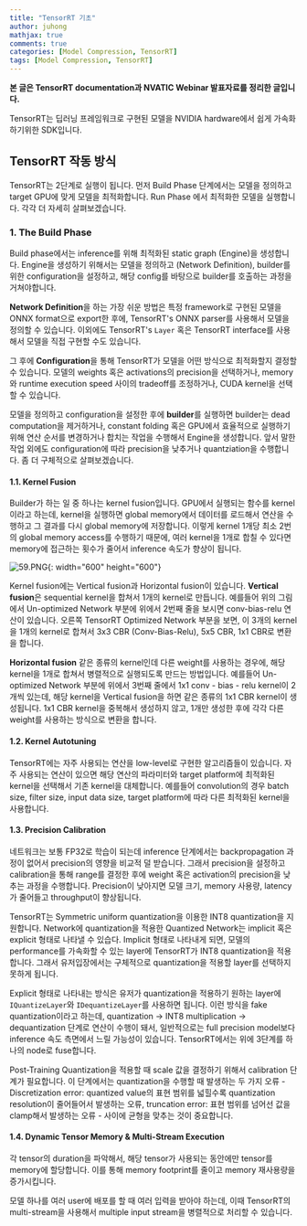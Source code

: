 ```yaml
---
title: "TensorRT 기초"
author: juhong
mathjax: true
comments: true
categories: [Model Compression, TensorRT]
tags: [Model Compression, TensorRT]
---
```


**본 글은 TensorRT documentation과 NVATIC Webinar 발표자료를 정리한 글입니다.**

TensorRT는 딥러닝 프레임워크로 구현된 모델을 NVIDIA hardware에서 쉽게 가속화하기위한 SDK입니다.

## **TensorRT 작동 방식**

TensorRT는 2단계로 실행이 됩니다. 먼저 Build Phase 단계에서는 모델을 정의하고 target GPU에 맞게 모델을 최적화합니다. Run Phase 에서 최적화한 모델을 실행합니다. 각각 더 자세히 살펴보겠습니다.

### **1. The Build Phase**

Build phase에서는 inference를 위해 최적화된 static graph (Engine)을 생성합니다. Engine을 생성하기 위해서는 모델을 정의하고 (Network Definition), builder를 위한 configuration을 설정하고, 해당 config를 바탕으로 builder를 호출하는 과정을 거쳐야합니다.

**Network Definition**을 하는 가장 쉬운 방법은 특정 framework로 구현된 모델을 ONNX format으로 export한 후에, TensorRT's ONNX parser를 사용해서 모델을 정의할 수 있습니다. 이외에도 TensorRT's `Layer` 혹은 TensorRT interface를 사용해서 모델을 직접 구현할 수도 있습니다.

그 후에 **Configuration**을 통해 TensorRT가 모델을 어떤 방식으로 최적화할지 결정할 수 있습니다. 모델의 weights 혹은 activations의 precision을 선택하거나, memory와 runtime execution speed 사이의 tradeoff를 조정하거나, CUDA kernel을 선택할 수 있습니다.

모델을 정의하고 configuration을 설정한 후에 **builder**를 실행하면 builder는 dead computation을 제거하거나, constant folding 혹은 GPU에서 효율적으로 실행하기 위해 연산 순서를 변경하거나 합치는 작업을 수행해서 Engine을 생성합니다. 앞서 말한 작업 외에도 configuration에 따라 precision을 낮추거나 quantziation을 수행합니다. 좀 더 구체적으로 살펴보겠습니다.

#### **1.1. Kernel Fusion**

Builder가 하는 일 중 하나는 kernel fusion입니다. GPU에서 실행되는 함수를 kernel이라고 하는데, kernel을 실행하면 global memory에서 데이터를 로드해서 연산을 수행하고 그 결과를 다시 global memory에 저장합니다. 이렇게 kernel 1개당 최소 2번의 global memory access를 수행하기 때문에, 여러 kernel을 1개로 합칠 수 있다면 memory에 접근하는 횟수가 줄어서 inference 속도가 향상이 됩니다.

![59.PNG]({{site.url}}/assets/img/59.PNG){: width="600" height="600"}

Kernel fusion에는 Vertical fusion과 Horizontal fusion이 있습니다. **Vertical fusion**은 sequential kernel을 합쳐서 1개의 kernel로 만듭니다. 예를들어 위의 그림에서 Un-optimized Network 부분에 위에서 2번째 줄을 보시면 conv-bias-relu 연산이 있습니다. 오른쪽 TensorRT Optimized Network 부분을 보면, 이 3개의 kernel을 1개의 kernel로 합쳐서 3x3 CBR (Conv-Bias-Relu), 5x5 CBR, 1x1 CBR로 변환을 합니다.

**Horizontal fusion** 같은 종류의 kernel인데 다른 weight를 사용하는 경우에, 해당 kernel을 1개로 합쳐서 병렬적으로 실행되도록 만드는 방법입니다. 예를들어 Un-optimized Network 부분에 위에서 3번째 줄에서 1x1 conv - bias - relu kernel이 2개씩 있는데, 해당 kernel을 Vertical fusion을 하면 같은 종류의 1x1 CBR kernel이 생성됩니다. 1x1 CBR kernel을 중복해서 생성하지 않고, 1개만 생성한 후에 각각 다른 weight를 사용하는 방식으로 변환을 합니다.

#### **1.2. Kernel Autotuning**

TensorRT에는 자주 사용되는 연산을 low-level로 구현한 알고리즘들이 있습니다. 자주 사용되는 연산이 있으면 해당 연산의 파라미터와 target platform에 최적화된 kernel을 선택해서 기존 kernel을 대체합니다. 예를들어 convolution의 경우 batch size, filter size, input data size, target platform에 따라 다른 최적화된 kernel을 사용합니다.

#### **1.3. Precision Calibration**

네트워크는 보통 FP32로 학습이 되는데 inference 단계에서는 backpropagation 과정이 없어서 precision의 영향을 비교적 덜 받습니다. 그래서 precision을 설정하고 calibration을 통해 range를 결정한 후에 weight 혹은 activation의 precision을 낮추는 과정을 수행합니다. Precision이 낮아지면 모델 크기, memory 사용량, latency가 줄어들고 throughput이 향상됩니다.

TensorRT는 Symmetric uniform quantization을 이용한 INT8 quantization을 지원합니다. Network에 quantization을 적용한 Quantized Network는 implicit 혹은 explicit 형태로 나타낼 수 있습다. Implicit 형태로 나타내게 되면, 모델의 performance를 가속화할 수 있는 layer에 TensorRT가 INT8 quantization을 적용합니다. 그래서 유저입장에서는 구체적으로 quantization을 적용할 layer를 선택하지 못하게 됩니다.

Explicit 형태로 나타내는 방식은 유저가 quantization을 적용하기 원하는 layer에 `IQuantizeLayer`와 `IDequantizeLayer`를 사용하면 됩니다. 이런 방식을 fake quantization이라고 하는데, quantization -> INT8 multiplication -> dequantization 단계로 연산이 수행이 돼서, 일반적으로는 full precision model보다 inference 속도 측면에서 느릴 가능성이 있습니다. TensorRT에서는 위에 3단계를 하나의 node로 fuse합니다.

Post-Training Quantization을 적용할 때 scale 값을 결정하기 위해서 calibration 단계가 필요합니다. 이 단계에서는 quantization을 수행할 때 발생하는 두 가지 오류 - Discretization error: quantized value의 표현 범위를 넓힐수록 quantization resolution이 줄어들어서 발생하는 오류, truncation error: 표현 범위를 넘어선 값을 clamp해서 발생하는 오류 - 사이에 균형을 맞추는 것이 중요합니다.

#### **1.4. Dynamic Tensor Memory & Multi-Stream Execution**

각 tensor의 duration을 파악해서, 해당 tensor가 사용되는 동안에만 tensor를 memory에 할당합니다. 이를 통해 memory footprint를 줄이고 memory 재사용량을 증가시킵니다.

모델 하나를 여러 user에 배포를 할 때 여러 입력을 받아야 하는데, 이때 TensorRT의 multi-stream을 사용해서 multiple input stream을 병렬적으로 처리할 수 있습니다.
